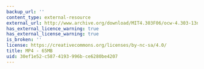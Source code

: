 ```yaml
---
backup_url: ''
content_type: external-resource
external_url: http://www.archive.org/download/MIT4.303F06/ocw-4.303-13nov2006-gustavo.mp4
has_external_licence_warning: true
has_external_license_warning: true
is_broken: ''
license: https://creativecommons.org/licenses/by-nc-sa/4.0/
title: MP4 - 65MB
uid: 30ef1e52-c587-4193-996b-ce6280be4207
---
```

